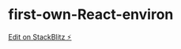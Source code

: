 # first-own-React-environ

[Edit on StackBlitz ⚡️](https://stackblitz.com/edit/stackblitz-starters-neb6y2)